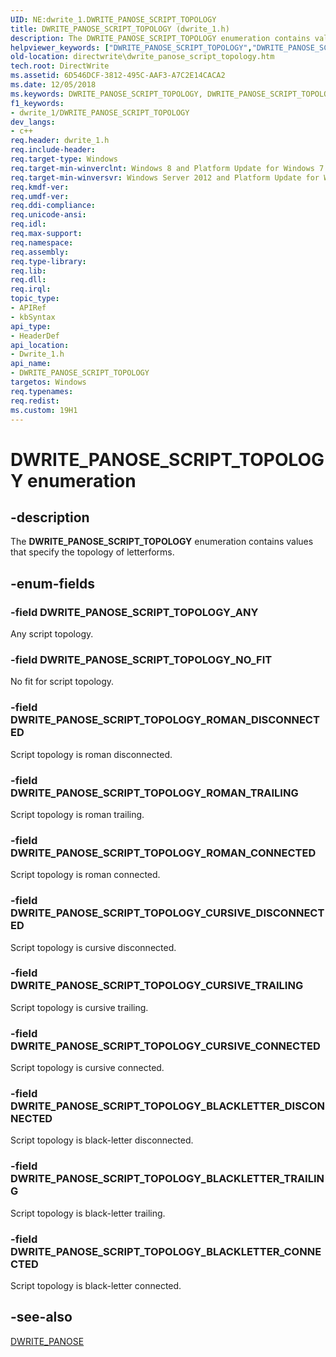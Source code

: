 ```yaml
---
UID: NE:dwrite_1.DWRITE_PANOSE_SCRIPT_TOPOLOGY
title: DWRITE_PANOSE_SCRIPT_TOPOLOGY (dwrite_1.h)
description: The DWRITE_PANOSE_SCRIPT_TOPOLOGY enumeration contains values that specify the topology of letterforms.
helpviewer_keywords: ["DWRITE_PANOSE_SCRIPT_TOPOLOGY","DWRITE_PANOSE_SCRIPT_TOPOLOGY enumeration [Direct Write]","DWRITE_PANOSE_SCRIPT_TOPOLOGY_ANY","DWRITE_PANOSE_SCRIPT_TOPOLOGY_BLACKLETTER_CONNECTED","DWRITE_PANOSE_SCRIPT_TOPOLOGY_BLACKLETTER_DISCONNECTED","DWRITE_PANOSE_SCRIPT_TOPOLOGY_BLACKLETTER_TRAILING","DWRITE_PANOSE_SCRIPT_TOPOLOGY_CURSIVE_CONNECTED","DWRITE_PANOSE_SCRIPT_TOPOLOGY_CURSIVE_DISCONNECTED","DWRITE_PANOSE_SCRIPT_TOPOLOGY_CURSIVE_TRAILING","DWRITE_PANOSE_SCRIPT_TOPOLOGY_NO_FIT","DWRITE_PANOSE_SCRIPT_TOPOLOGY_ROMAN_CONNECTED","DWRITE_PANOSE_SCRIPT_TOPOLOGY_ROMAN_DISCONNECTED","DWRITE_PANOSE_SCRIPT_TOPOLOGY_ROMAN_TRAILING","directwrite.dwrite_panose_script_topology","dwrite_1/DWRITE_PANOSE_SCRIPT_TOPOLOGY","dwrite_1/DWRITE_PANOSE_SCRIPT_TOPOLOGY_ANY","dwrite_1/DWRITE_PANOSE_SCRIPT_TOPOLOGY_BLACKLETTER_CONNECTED","dwrite_1/DWRITE_PANOSE_SCRIPT_TOPOLOGY_BLACKLETTER_DISCONNECTED","dwrite_1/DWRITE_PANOSE_SCRIPT_TOPOLOGY_BLACKLETTER_TRAILING","dwrite_1/DWRITE_PANOSE_SCRIPT_TOPOLOGY_CURSIVE_CONNECTED","dwrite_1/DWRITE_PANOSE_SCRIPT_TOPOLOGY_CURSIVE_DISCONNECTED","dwrite_1/DWRITE_PANOSE_SCRIPT_TOPOLOGY_CURSIVE_TRAILING","dwrite_1/DWRITE_PANOSE_SCRIPT_TOPOLOGY_NO_FIT","dwrite_1/DWRITE_PANOSE_SCRIPT_TOPOLOGY_ROMAN_CONNECTED","dwrite_1/DWRITE_PANOSE_SCRIPT_TOPOLOGY_ROMAN_DISCONNECTED","dwrite_1/DWRITE_PANOSE_SCRIPT_TOPOLOGY_ROMAN_TRAILING"]
old-location: directwrite\dwrite_panose_script_topology.htm
tech.root: DirectWrite
ms.assetid: 6D546DCF-3812-495C-AAF3-A7C2E14CACA2
ms.date: 12/05/2018
ms.keywords: DWRITE_PANOSE_SCRIPT_TOPOLOGY, DWRITE_PANOSE_SCRIPT_TOPOLOGY enumeration [Direct Write], DWRITE_PANOSE_SCRIPT_TOPOLOGY_ANY, DWRITE_PANOSE_SCRIPT_TOPOLOGY_BLACKLETTER_CONNECTED, DWRITE_PANOSE_SCRIPT_TOPOLOGY_BLACKLETTER_DISCONNECTED, DWRITE_PANOSE_SCRIPT_TOPOLOGY_BLACKLETTER_TRAILING, DWRITE_PANOSE_SCRIPT_TOPOLOGY_CURSIVE_CONNECTED, DWRITE_PANOSE_SCRIPT_TOPOLOGY_CURSIVE_DISCONNECTED, DWRITE_PANOSE_SCRIPT_TOPOLOGY_CURSIVE_TRAILING, DWRITE_PANOSE_SCRIPT_TOPOLOGY_NO_FIT, DWRITE_PANOSE_SCRIPT_TOPOLOGY_ROMAN_CONNECTED, DWRITE_PANOSE_SCRIPT_TOPOLOGY_ROMAN_DISCONNECTED, DWRITE_PANOSE_SCRIPT_TOPOLOGY_ROMAN_TRAILING, directwrite.dwrite_panose_script_topology, dwrite_1/DWRITE_PANOSE_SCRIPT_TOPOLOGY, dwrite_1/DWRITE_PANOSE_SCRIPT_TOPOLOGY_ANY, dwrite_1/DWRITE_PANOSE_SCRIPT_TOPOLOGY_BLACKLETTER_CONNECTED, dwrite_1/DWRITE_PANOSE_SCRIPT_TOPOLOGY_BLACKLETTER_DISCONNECTED, dwrite_1/DWRITE_PANOSE_SCRIPT_TOPOLOGY_BLACKLETTER_TRAILING, dwrite_1/DWRITE_PANOSE_SCRIPT_TOPOLOGY_CURSIVE_CONNECTED, dwrite_1/DWRITE_PANOSE_SCRIPT_TOPOLOGY_CURSIVE_DISCONNECTED, dwrite_1/DWRITE_PANOSE_SCRIPT_TOPOLOGY_CURSIVE_TRAILING, dwrite_1/DWRITE_PANOSE_SCRIPT_TOPOLOGY_NO_FIT, dwrite_1/DWRITE_PANOSE_SCRIPT_TOPOLOGY_ROMAN_CONNECTED, dwrite_1/DWRITE_PANOSE_SCRIPT_TOPOLOGY_ROMAN_DISCONNECTED, dwrite_1/DWRITE_PANOSE_SCRIPT_TOPOLOGY_ROMAN_TRAILING
f1_keywords:
- dwrite_1/DWRITE_PANOSE_SCRIPT_TOPOLOGY
dev_langs:
- c++
req.header: dwrite_1.h
req.include-header: 
req.target-type: Windows
req.target-min-winverclnt: Windows 8 and Platform Update for Windows 7 [desktop apps only]
req.target-min-winversvr: Windows Server 2012 and Platform Update for Windows Server 2008 R2 [desktop apps only]
req.kmdf-ver: 
req.umdf-ver: 
req.ddi-compliance: 
req.unicode-ansi: 
req.idl: 
req.max-support: 
req.namespace: 
req.assembly: 
req.type-library: 
req.lib: 
req.dll: 
req.irql: 
topic_type:
- APIRef
- kbSyntax
api_type:
- HeaderDef
api_location:
- Dwrite_1.h
api_name:
- DWRITE_PANOSE_SCRIPT_TOPOLOGY
targetos: Windows
req.typenames: 
req.redist: 
ms.custom: 19H1
---
```


# DWRITE_PANOSE_SCRIPT_TOPOLOGY enumeration


## -description


The <b>DWRITE_PANOSE_SCRIPT_TOPOLOGY</b> enumeration contains values that specify the topology of letterforms.


## -enum-fields




### -field DWRITE_PANOSE_SCRIPT_TOPOLOGY_ANY

Any script topology.


### -field DWRITE_PANOSE_SCRIPT_TOPOLOGY_NO_FIT

No fit for script topology.


### -field DWRITE_PANOSE_SCRIPT_TOPOLOGY_ROMAN_DISCONNECTED

Script topology is roman disconnected.


### -field DWRITE_PANOSE_SCRIPT_TOPOLOGY_ROMAN_TRAILING

Script topology is roman trailing.


### -field DWRITE_PANOSE_SCRIPT_TOPOLOGY_ROMAN_CONNECTED

Script topology is roman connected.


### -field DWRITE_PANOSE_SCRIPT_TOPOLOGY_CURSIVE_DISCONNECTED

Script topology is cursive disconnected.


### -field DWRITE_PANOSE_SCRIPT_TOPOLOGY_CURSIVE_TRAILING

Script topology is cursive trailing.


### -field DWRITE_PANOSE_SCRIPT_TOPOLOGY_CURSIVE_CONNECTED

Script topology is cursive connected.


### -field DWRITE_PANOSE_SCRIPT_TOPOLOGY_BLACKLETTER_DISCONNECTED

Script topology is black-letter disconnected.


### -field DWRITE_PANOSE_SCRIPT_TOPOLOGY_BLACKLETTER_TRAILING

Script topology is black-letter trailing.


### -field DWRITE_PANOSE_SCRIPT_TOPOLOGY_BLACKLETTER_CONNECTED

Script topology is black-letter connected.


## -see-also




<a href="/windows/win32/api/dwrite_1/ns-dwrite_1-dwrite_panose">DWRITE_PANOSE</a>
 

 

